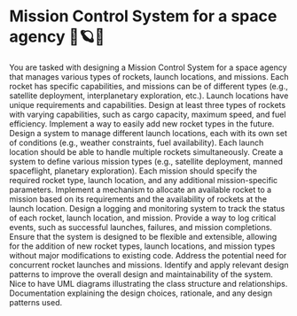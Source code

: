 # Mission Control System for a space agency 🚀🪐🌌

You are tasked with designing a Mission Control System for a space agency that manages various types of rockets, launch locations, and missions. Each rocket has specific capabilities, and missions can be of different types (e.g., satellite deployment, interplanetary exploration, etc.). Launch locations have unique requirements and capabilities.
Design at least three types of rockets with varying capabilities, such as cargo capacity, maximum speed, and fuel efficiency.
Implement a way to easily add new rocket types in the future.
Design a system to manage different launch locations, each with its own set of conditions (e.g., weather constraints, fuel availability).
Each launch location should be able to handle multiple rockets simultaneously.
Create a system to define various mission types (e.g., satellite deployment, manned spaceflight, planetary exploration).
Each mission should specify the required rocket type, launch location, and any additional mission-specific parameters.
Implement a mechanism to allocate an available rocket to a mission based on its requirements and the availability of rockets at the launch location.
Design a logging and monitoring system to track the status of each rocket, launch location, and mission.
Provide a way to log critical events, such as successful launches, failures, and mission completions.
Ensure that the system is designed to be flexible and extensible, allowing for the addition of new rocket types, launch locations, and mission types without major modifications to existing code.
Address the potential need for concurrent rocket launches and missions.
Identify and apply relevant design patterns to improve the overall design and maintainability of the system.
Nice to have
UML diagrams illustrating the class structure and relationships.
Documentation explaining the design choices, rationale, and any design patterns used.
